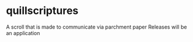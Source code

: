 # quillscriptures
A scroll that is made to communicate via parchment paper
Releases will be an application
